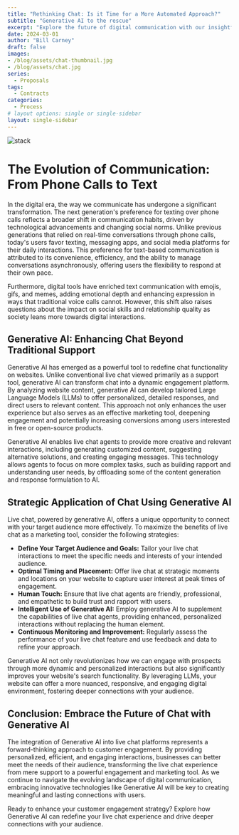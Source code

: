 ```yaml
---
title: "Rethinking Chat: Is it Time for a More Automated Approach?"
subtitle: "Generative AI to the rescue"
excerpt: "Explore the future of digital communication with our insightful blog post on how generative AI is transforming live chat functionalities into dynamic, engaging platforms. Dive into the evolution from traditional support tools to innovative marketing strategies, leveraging Large Language Models (LLMs) for personalized interactions. Discover the potential of generative AI to enhance user experience, deepen engagement, and drive conversions, offering a glimpse into a new era of customer engagement where technology creates meaningful connections."
date: 2024-03-01
author: "Bill Carney"
draft: false
images:
- /blog/assets/chat-thumbnail.jpg
- /blog/assets/chat.jpg
series:
  - Proposals
tags:
  - Contracts
categories:
  - Process
# layout options: single or single-sidebar
layout: single-sidebar
---
```


![stack](/blog/assets/chat.jpg)

# The Evolution of Communication: From Phone Calls to Text

In the digital era, the way we communicate has undergone a significant transformation. The next generation's preference for texting over phone calls reflects a broader shift in communication habits, driven by technological advancements and changing social norms. Unlike previous generations that relied on real-time conversations through phone calls, today's users favor texting, messaging apps, and social media platforms for their daily interactions. This preference for text-based communication is attributed to its convenience, efficiency, and the ability to manage conversations asynchronously, offering users the flexibility to respond at their own pace.

Furthermore, digital tools have enriched text communication with emojis, gifs, and memes, adding emotional depth and enhancing expression in ways that traditional voice calls cannot. However, this shift also raises questions about the impact on social skills and relationship quality as society leans more towards digital interactions.

## Generative AI: Enhancing Chat Beyond Traditional Support

Generative AI has emerged as a powerful tool to redefine chat functionality on websites. Unlike conventional live chat viewed primarily as a support tool, generative AI can transform chat into a dynamic engagement platform. By analyzing website content, generative AI can develop tailored Large Language Models (LLMs) to offer personalized, detailed responses, and direct users to relevant content. This approach not only enhances the user experience but also serves as an effective marketing tool, deepening engagement and potentially increasing conversions among users interested in free or open-source products.

Generative AI enables live chat agents to provide more creative and relevant interactions, including generating customized content, suggesting alternative solutions, and creating engaging messages. This technology allows agents to focus on more complex tasks, such as building rapport and understanding user needs, by offloading some of the content generation and response formulation to AI.

## Strategic Application of Chat Using Generative AI

Live chat, powered by generative AI, offers a unique opportunity to connect with your target audience more effectively. To maximize the benefits of live chat as a marketing tool, consider the following strategies:

- **Define Your Target Audience and Goals:** Tailor your live chat interactions to meet the specific needs and interests of your intended audience.
- **Optimal Timing and Placement:** Offer live chat at strategic moments and locations on your website to capture user interest at peak times of engagement.
- **Human Touch:** Ensure that live chat agents are friendly, professional, and empathetic to build trust and rapport with users.
- **Intelligent Use of Generative AI:** Employ generative AI to supplement the capabilities of live chat agents, providing enhanced, personalized interactions without replacing the human element.
- **Continuous Monitoring and Improvement:** Regularly assess the performance of your live chat feature and use feedback and data to refine your approach.

Generative AI not only revolutionizes how we can engage with prospects through more dynamic and personalized interactions but also significantly improves your website's search functionality. By leveraging LLMs, your website can offer a more nuanced, responsive, and engaging digital environment, fostering deeper connections with your audience.

## Conclusion: Embrace the Future of Chat with Generative AI

The integration of Generative AI into live chat platforms represents a forward-thinking approach to customer engagement. By providing personalized, efficient, and engaging interactions, businesses can better meet the needs of their audience, transforming the live chat experience from mere support to a powerful engagement and marketing tool. As we continue to navigate the evolving landscape of digital communication, embracing innovative technologies like Generative AI will be key to creating meaningful and lasting connections with users.

Ready to enhance your customer engagement strategy? Explore how Generative AI can redefine your live chat experience and drive deeper connections with your audience.
